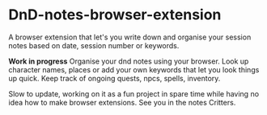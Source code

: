 # DnD-notes-browser-extension
A browser extension that let's you write down and organise your session notes based on date, session number or keywords.


**Work in progress**
Organise your dnd notes using your browser.
Look up character names, places or add your own keywords that let you look things up quick.
Keep track of ongoing quests, npcs, spells, inventory.




Slow to update, working on it as a fun project in spare time while having no idea how to make browser extensions.
See you in the notes Critters.

